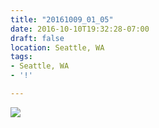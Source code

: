 ```yaml
---
title: "20161009_01_05"
date: 2016-10-10T19:32:28-07:00
draft: false
location: Seattle, WA
tags:
- Seattle, WA
- '!'

---
```

![](https://d17enza3bfujl8.cloudfront.net/20161009_01_05.jpg)
